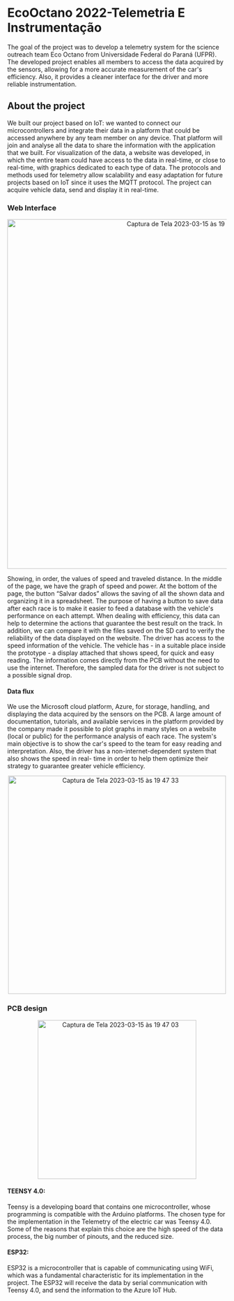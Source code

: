 # EcoOctano 2022-Telemetria E Instrumentação
 The goal of the project was to develop a telemetry system for the science outreach team Eco Octano from Universidade Federal do Paraná (UFPR). The developed project enables all members to access the data acquired by the sensors, allowing for a more accurate measurement of the car's efficiency. Also, it provides a cleaner interface for the driver and more reliable instrumentation.

## About the project
 We built our project based on IoT: we wanted to connect our microcontrollers and integrate their data in a platform that could be accessed anywhere by any team member on any device. That platform will join and analyse all the data to share the information with the application that we built.
 For visualization of the data, a website was developed, in which the entire team could have access to the data in real-time, or close to real-time, with graphics dedicated to each type of data. The protocols and methods used for telemetry allow scalability and easy adaptation for future projects based on IoT since it uses the MQTT protocol. The project can acquire vehicle data, send and display it in real-time.
 
### Web Interface
<p align="center">
<img width="801" alt="Captura de Tela 2023-03-15 às 19 46 45" src="https://user-images.githubusercontent.com/127882225/225461525-9ce0207f-1617-4195-b28d-7a6fab38e3ec.png">
 </p>
 
 Showing, in order, the values of speed and traveled distance. In the middle of the page, we have the graph of speed and power. At the bottom of the page, the button “Salvar dados” allows the saving of all the shown data and organizing it in a spreadsheet. The purpose of having a button to save data after each race is to make it easier to feed a database with the vehicle's performance on each attempt. When dealing with efficiency, this data can help to determine the actions that guarantee the best result on the track. In addition, we can compare it with the files saved on the SD card to verify the reliability of the data displayed on the website.
 The driver has access to the speed information of the vehicle. The vehicle has - in a suitable place inside the prototype - a display attached that shows speed, for quick and easy reading. The information comes directly from the PCB without the need to use the internet. Therefore, the sampled data for the driver is not subject to a possible signal drop.


#### Data flux

 We use the Microsoft cloud platform, Azure, for storage, handling, and displaying the data acquired by the sensors on the PCB. A large amount of documentation, tutorials, and available services in the platform provided by the company made it possible to plot graphs in many styles on a website (local or public) for the performance analysis of each race. The system's main objective is to show the car's speed to the team for easy reading and interpretation. Also, the driver has a non-internet-dependent system that also shows the speed in real- time in order to help them optimize their strategy to guarantee greater vehicle efficiency.
 <p align="center">
<img width="500" alt="Captura de Tela 2023-03-15 às 19 47 33" src="https://user-images.githubusercontent.com/127882225/225463968-53e3f1a0-135c-4d42-bd52-e1fb40454a48.png">
 </p>

### PCB design 
<p align="center">
<img width="364" alt="Captura de Tela 2023-03-15 às 19 47 03" src="https://user-images.githubusercontent.com/127882225/225462535-18c9dcfe-f75a-455f-9033-1288256f244d.png">
 </p>
 
#### TEENSY 4.0:
Teensy is a developing board that contains one microcontroller, whose programming is compatible with the Arduino platforms. The chosen type for the implementation in the Telemetry of the electric car was Teensy 4.0. Some of the reasons that explain this choice are the high speed of the data process, the big number of pinouts, and the reduced size.

#### ESP32:
ESP32 is a microcontroller that is capable of communicating using WiFi, which was a fundamental characteristic for its implementation in the project. The ESP32 will receive the data by serial communication with Teensy 4.0, and send the information to the Azure IoT Hub.
 
 
